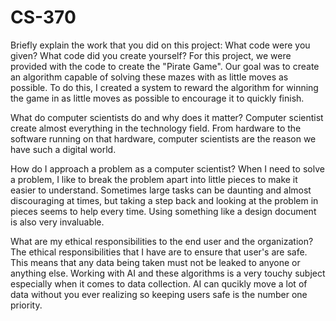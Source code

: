 # CS-370

Briefly explain the work that you did on this project: What code were you given? What code did you create yourself?
For this project, we were provided with the code to create the "Pirate Game". Our goal was to create an algorithm capable of solving these mazes with as little moves as possible. To do this, I created a system to reward the algorithm for winning the game in as little moves as possible to encourage it to quickly finish.

What do computer scientists do and why does it matter?
Computer scientist create almost everything in the technology field. From hardware to the software running on that hardware, computer scientists are the reason we have such a digital world.

How do I approach a problem as a computer scientist?
When I need to solve a problem, I like to break the problem apart into little pieces to make it easier to understand. Sometimes large tasks can be daunting and almost discouraging at times, but taking a step back and looking at the problem in pieces seems to help every time. Using something like a design document is also very invaluable.

What are my ethical responsibilities to the end user and the organization?
The ethical responsibilities that I have are to ensure that user's are safe. This means that any data being taken must not be leaked to anyone or anything else. Working with AI and these algorithms is a very touchy subject especially when it comes to data collection. AI can qucikly move a lot of data without you ever realizing so keeping users safe is the number one priority.
